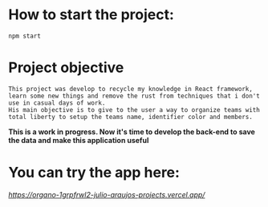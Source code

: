 # How to start the project:
    npm start


# Project objective

    This project was develop to recycle my knowledge in React framework, learn some new things and remove the rust from techniques that i don't use in casual days of work.
    His main objective is to give to the user a way to organize teams with total liberty to setup the teams name, identifier color and members.

__This is a work in progress. Now it's time to develop the back-end to save the data and make this application useful__


# You can try the app here:
_https://organo-1grpfrwl2-julio-araujos-projects.vercel.app/_

